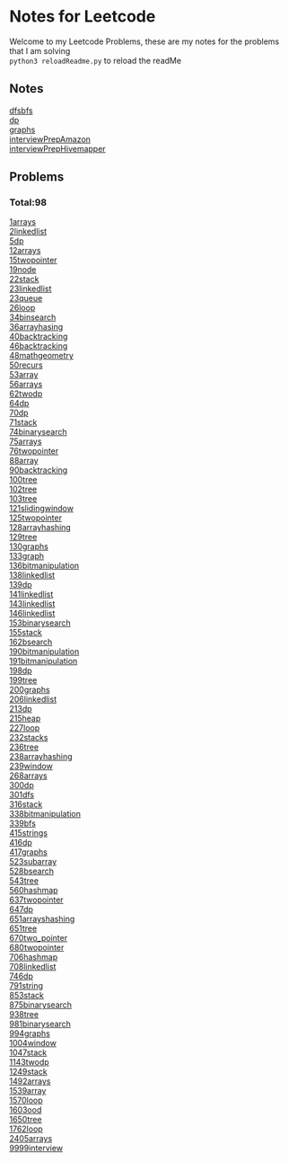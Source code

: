 # Notes for Leetcode
Welcome to my Leetcode Problems, these are my notes for the problems that I am solving<br>
`python3 reloadReadme.py` to reload the readMe

## Notes
[dfsbfs](./notes/dfsbfs.md)<br>
[dp](./notes/dp.md)<br>
[graphs](./notes/graphs.md)<br>
[interviewPrepAmazon](./notes/interviewPrepAmazon.md)<br>
[interviewPrepHivemapper](./notes/interviewPrepHivemapper.md)<br>

## Problems 
 ### Total:98
[1arrays](./problems/1arrays.md)<br>
[2linkedlist](./problems/2linkedlist.md)<br>
[5dp](./problems/5dp.md)<br>
[12arrays](./problems/12arrays.md)<br>
[15twopointer](./problems/15twopointer.md)<br>
[19node](./problems/19node.md)<br>
[22stack](./problems/22stack.md)<br>
[23linkedlist](./problems/23linkedlist.md)<br>
[23queue](./problems/23queue.md)<br>
[26loop](./problems/26loop.md)<br>
[34binsearch](./problems/34binsearch.md)<br>
[36arrayhasing](./problems/36arrayhasing.md)<br>
[40backtracking](./problems/40backtracking.md)<br>
[46backtracking](./problems/46backtracking.md)<br>
[48mathgeometry](./problems/48mathgeometry.md)<br>
[50recurs](./problems/50recurs.md)<br>
[53array](./problems/53array.md)<br>
[56arrays](./problems/56arrays.md)<br>
[62twodp](./problems/62twodp.md)<br>
[64dp](./problems/64dp.md)<br>
[70dp](./problems/70dp.md)<br>
[71stack](./problems/71stack.md)<br>
[74binarysearch](./problems/74binarysearch.md)<br>
[75arrays](./problems/75arrays.md)<br>
[76twopointer](./problems/76twopointer.md)<br>
[88array](./problems/88array.md)<br>
[90backtracking](./problems/90backtracking.md)<br>
[100tree](./problems/100tree.md)<br>
[102tree](./problems/102tree.md)<br>
[103tree](./problems/103tree.md)<br>
[121slidingwindow](./problems/121slidingwindow.md)<br>
[125twopointer](./problems/125twopointer.md)<br>
[128arrayhashing](./problems/128arrayhashing.md)<br>
[129tree](./problems/129tree.md)<br>
[130graphs](./problems/130graphs.md)<br>
[133graph](./problems/133graph.md)<br>
[136bitmanipulation](./problems/136bitmanipulation.md)<br>
[138linkedlist](./problems/138linkedlist.md)<br>
[139dp](./problems/139dp.md)<br>
[141linkedlist](./problems/141linkedlist.md)<br>
[143linkedlist](./problems/143linkedlist.md)<br>
[146linkedlist](./problems/146linkedlist.md)<br>
[153binarysearch](./problems/153binarysearch.md)<br>
[155stack](./problems/155stack.md)<br>
[162bsearch](./problems/162bsearch.md)<br>
[190bitmanipulation](./problems/190bitmanipulation.md)<br>
[191bitmanipulation](./problems/191bitmanipulation.md)<br>
[198dp](./problems/198dp.md)<br>
[199tree](./problems/199tree.md)<br>
[200graphs](./problems/200graphs.md)<br>
[206linkedlist](./problems/206linkedlist.md)<br>
[213dp](./problems/213dp.md)<br>
[215heap](./problems/215heap.md)<br>
[227loop](./problems/227loop.md)<br>
[232stacks](./problems/232stacks.md)<br>
[236tree](./problems/236tree.md)<br>
[238arrayhashing](./problems/238arrayhashing.md)<br>
[239window](./problems/239window.md)<br>
[268arrays](./problems/268arrays.md)<br>
[300dp](./problems/300dp.md)<br>
[301dfs](./problems/301dfs.md)<br>
[316stack](./problems/316stack.md)<br>
[338bitmanipulation](./problems/338bitmanipulation.md)<br>
[339bfs](./problems/339bfs.md)<br>
[415strings](./problems/415strings.md)<br>
[416dp](./problems/416dp.md)<br>
[417graphs](./problems/417graphs.md)<br>
[523subarray](./problems/523subarray.md)<br>
[528bsearch](./problems/528bsearch.md)<br>
[543tree](./problems/543tree.md)<br>
[560hashmap](./problems/560hashmap.md)<br>
[637twopointer](./problems/637twopointer.md)<br>
[647dp](./problems/647dp.md)<br>
[651arrayshashing](./problems/651arrayshashing.md)<br>
[651tree](./problems/651tree.md)<br>
[670two_pointer](./problems/670two_pointer.md)<br>
[680twopointer](./problems/680twopointer.md)<br>
[706hashmap](./problems/706hashmap.md)<br>
[708linkedlist](./problems/708linkedlist.md)<br>
[746dp](./problems/746dp.md)<br>
[791string](./problems/791string.md)<br>
[853stack](./problems/853stack.md)<br>
[875binarysearch](./problems/875binarysearch.md)<br>
[938tree](./problems/938tree.md)<br>
[981binarysearch](./problems/981binarysearch.md)<br>
[994graphs](./problems/994graphs.md)<br>
[1004window](./problems/1004window.md)<br>
[1047stack](./problems/1047stack.md)<br>
[1143twodp](./problems/1143twodp.md)<br>
[1249stack](./problems/1249stack.md)<br>
[1492arrays](./problems/1492arrays.md)<br>
[1539array](./problems/1539array.md)<br>
[1570loop](./problems/1570loop.md)<br>
[1603ood](./problems/1603ood.md)<br>
[1650tree](./problems/1650tree.md)<br>
[1762loop](./problems/1762loop.md)<br>
[2405arrays](./problems/2405arrays.md)<br>
[9999interview](./problems/9999interview.md)<br>

